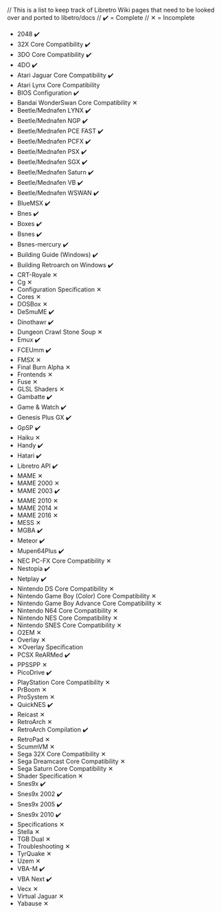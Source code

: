 // This is a list to keep track of Libretro Wiki pages that need to be looked over and ported to libetro/docs
// ✔️ = Complete
// ✕ = Incomplete

- 2048 ✔️
- 32X Core Compatibility ✔️
- 3DO Core Compatibility ✔️
- 4DO ✔️
- Atari Jaguar Core Compatibility ✔️
- Atari Lynx Core Compatibility 
- BIOS Configuration ✔️
- Bandai WonderSwan Core Compatibility ✕
- Beetle/Mednafen LYNX ️✔️
- Beetle/Mednafen NGP ✔️
- Beetle/Mednafen PCE FAST ✔️
- Beetle/Mednafen PCFX ✔️
- Beetle/Mednafen PSX ✔️
- Beetle/Mednafen SGX ✔️
- Beetle/Mednafen Saturn ✔️
- Beetle/Mednafen VB ✔️
- Beetle/Mednafen WSWAN ✔️
- BlueMSX ✔️
- Bnes ✔️
- Boxes ✔️
- Bsnes ✔️
- Bsnes-mercury ✔️
- Building Guide (Windows) ✔️
- Building Retroarch on Windows ✔️
- CRT-Royale ✕
- Cg ✕
- Configuration Specification ✕
- Cores ✕
- DOSBox ✕
- DeSmuME ✔️
- Dinothawr ✔️
- Dungeon Crawl Stone Soup ✕
- Emux ️✔️
- FCEUmm ✔️
- FMSX ✕
- Final Burn Alpha ✕
- Frontends ✕
- Fuse ✕
- GLSL Shaders ✕
- Gambatte ✔️
- Game & Watch ✔️
- Genesis Plus GX ✔️
- GpSP ✔️
- Haiku ✕
- Handy ️✔️
- Hatari ✔️
- Libretro API ✔️
- MAME ✕
- MAME 2000 ✕
- MAME 2003 ✔️
- MAME 2010 ✕
- MAME 2014 ✕
- MAME 2016 ✕
- MESS ✕
- MGBA ✔️
- Meteor ✔️
- Mupen64Plus ✔️
- NEC PC-FX Core Compatibility ✕
- Nestopia ✔️
- Netplay ✔️
- Nintendo DS Core Compatibility ✕
- Nintendo Game Boy (Color) Core Compatibility ✕
- Nintendo Game Boy Advance Core Compatibility ✕
- Nintendo N64 Core Compatibility ✕
- Nintendo NES Core Compatibility ✕
- Nintendo SNES Core Compatibility ✕
- O2EM ✕
- Overlay ✕
- ✕Overlay Specification
- PCSX ReARMed ✔️
- PPSSPP ✕
- PicoDrive ✔️
- PlayStation Core Compatibility ✕
- PrBoom ✕
- ProSystem ✕
- QuickNES ✔️
- Reicast ✕
- RetroArch ✕
- RetroArch Compilation ✔️
- RetroPad ✕
- ScummVM ✕
- Sega 32X Core Compatibility ✕
- Sega Dreamcast Core Compatibility ✕
- Sega Saturn Core Compatibility ✕
- Shader Specification ✕
- Snes9x ✔️
- Snes9x 2002 ✔️
- Snes9x 2005 ✔️
- Snes9x 2010 ✔️
- Specifications ✕
- Stella ✕
- TGB Dual ✕
- Troubleshooting ✕
- TyrQuake ✕
- Uzem ✕
- VBA-M ✔️
- VBA Next ✔️
- Vecx ✕
- Virtual Jaguar ✕
- Yabause ✕